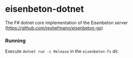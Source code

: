 # eisenbeton-dotnet

The F# dotnet core implementation of the Eisenbeton server (https://github.com/reshefmann/eisenbeton-go)

### Running
Execute ```dotnet run -c Release``` in the ```eisenbeton-fs``` dir.
